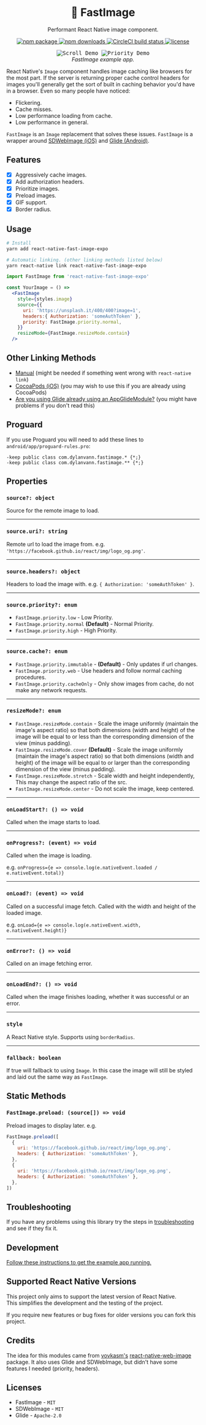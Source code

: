 <h1 align="center">
  🚩 FastImage
</h1>

<p align="center">
  Performant React Native image component.
</p>

<p align="center">
  <a href="https://www.npmjs.com/package/react-native-fast-image-expo">
    <img src="https://img.shields.io/npm/v/react-native-fast-image.svg?style=flat-square" alt="npm package">
  </a>
  <a href="https://www.npmjs.com/package/react-native-fast-image-expo">
    <img src="https://img.shields.io/npm/dm/react-native-fast-image.svg?style=flat-square" alt="npm downloads">
  </a>
  <a href="https://circleci.com/gh/dcodeteam/react-native-fast-image-expo/tree/expo">
    <img src="https://img.shields.io/circleci/project/github/dcodeteam/react-native-fast-image-expo/expo.svg?style=flat-square" alt="CircleCI build status">
  </a>
  <a href="https://github.com/dcodeteam/react-native-fast-image-expo/blob/expo/LICENSE">
    <img src="https://img.shields.io/github/license/dcodeteam/react-native-fast-image-expo.svg?style=flat-square" alt="license">
  </a>
</p>

<p align="center" >
  <kbd>
    <img src="https://github.com/dcodeteam/react-native-fast-image-expo/raw/expo/docs/assets/scroll.gif" title="Scroll Demo" float="left">
  </kbd>
  <kbd>
    <img src="https://github.com/dcodeteam/react-native-fast-image-expo/raw/expo/docs/assets/priority.gif" title="Priority Demo" float="left">
  </kbd>
  <br>
  <em>FastImage example app.</em>
</p>

React Native's `Image` component handles image caching like browsers
for the most part.
If the server is returning proper cache control
headers for images you'll generally get the sort of built in
caching behavior you'd have in a browser.
Even so many people have noticed:

- Flickering.
- Cache misses.
- Low performance loading from cache.
- Low performance in general.

`FastImage` is an `Image` replacement that solves these issues.
`FastImage` is a wrapper around
[SDWebImage (iOS)](https://github.com/rs/SDWebImage)
and
[Glide (Android)](https://github.com/bumptech/glide).

## Features

- [x] Aggressively cache images.
- [x] Add authorization headers.
- [x] Prioritize images.
- [x] Preload images.
- [x] GIF support.
- [x] Border radius.

## Usage

```bash
# Install
yarn add react-native-fast-image-expo

# Automatic linking. (other linking methods listed below)
yarn react-native link react-native-fast-image-expo
```

```jsx
import FastImage from 'react-native-fast-image-expo'

const YourImage = () =>
  <FastImage
    style={styles.image}
    source={{
      uri: 'https://unsplash.it/400/400?image=1',
      headers:{ Authorization: 'someAuthToken' },
      priority: FastImage.priority.normal,
    }}
    resizeMode={FastImage.resizeMode.contain}
  />
```

## Other Linking Methods

- [Manual](docs/installation-manual.md) (might be needed if something went wrong with `react-native link`)
- [CocoaPods (iOS)](docs/installation-cocoapods.md) (you may wish to use this if you are already using CocoaPods)
- [Are you using Glide already using an AppGlideModule?](docs/app-glide-module.md) (you might have problems if you don't read this)

## Proguard

If you use Proguard you will need to add these lines to `android/app/proguard-rules.pro`:

```
-keep public class com.dylanvann.fastimage.* {*;}
-keep public class com.dylanvann.fastimage.** {*;}
```

## Properties

### `source?: object`

Source for the remote image to load.

---

### `source.uri?: string`

Remote url to load the image from. e.g. `'https://facebook.github.io/react/img/logo_og.png'`.

---

### `source.headers?: object`

Headers to load the image with. e.g. `{ Authorization: 'someAuthToken' }`.

---

### `source.priority?: enum`

- `FastImage.priority.low` - Low Priority.
- `FastImage.priority.normal` **(Default)** - Normal Priority.
- `FastImage.priority.high` - High Priority.

---

### `source.cache?: enum`

- `FastImage.priority.immutable` - **(Default)** - Only updates if url changes.
- `FastImage.priority.web` - Use headers and follow normal caching procedures.
- `FastImage.priority.cacheOnly` - Only show images from cache, do not make any network requests.

---

### `resizeMode?: enum`

- `FastImage.resizeMode.contain` - Scale the image uniformly (maintain the image's aspect ratio) so that both dimensions (width and height) of the image will be equal to or less than the corresponding dimension of the view (minus padding).
- `FastImage.resizeMode.cover` **(Default)** - Scale the image uniformly (maintain the image's aspect ratio) so that both dimensions (width and height) of the image will be equal to or larger than the corresponding dimension of the view (minus padding).
- `FastImage.resizeMode.stretch` - Scale width and height independently, This may change the aspect ratio of the src.
- `FastImage.resizeMode.center` - Do not scale the image, keep centered.

---

### `onLoadStart?: () => void`

Called when the image starts to load.

---

### `onProgress?: (event) => void`

Called when the image is loading.

e.g. `onProgress={e => console.log(e.nativeEvent.loaded / e.nativeEvent.total)}`

---

### `onLoad?: (event) => void`

Called on a successful image fetch. Called with the width and height of the loaded image.

e.g. `onLoad={e => console.log(e.nativeEvent.width, e.nativeEvent.height)}`

---

### `onError?: () => void`

Called on an image fetching error.

---

### `onLoadEnd?: () => void`

Called when the image finishes loading, whether it was successful or an error.

---

### `style`

A React Native style. Supports using `borderRadius`.

---

### `fallback: boolean`

If true will fallback to using `Image`.
In this case the image will still be styled and laid out the same way as `FastImage`.

## Static Methods

### `FastImage.preload: (source[]) => void`

Preload images to display later. e.g.

```js
FastImage.preload([
  {
    uri: 'https://facebook.github.io/react/img/logo_og.png',
    headers: { Authorization: 'someAuthToken' },
  },
  {
    uri: 'https://facebook.github.io/react/img/logo_og.png',
    headers: { Authorization: 'someAuthToken' },
  },
])
```

## Troubleshooting

If you have any problems using this library try the steps in [troubleshooting](docs/troubleshooting.md) and see if they fix it.

## Development

[Follow these instructions to get the example app running.](docs/development.md)

## Supported React Native Versions

This project only aims to support the latest version of React Native.\
This simplifies the development and the testing of the project.

If you require new features or bug fixes for older versions you can fork this project.

## Credits

The idea for this modules came from
[vovkasm's](https://github.com/vovkasm)
[react-native-web-image](https://github.com/vovkasm/react-native-web-image)
package.
It also uses Glide and SDWebImage, but didn't have some features I needed (priority, headers).

## Licenses

* FastImage - `MIT`
* SDWebImage - `MIT`
* Glide - `Apache-2.0`

